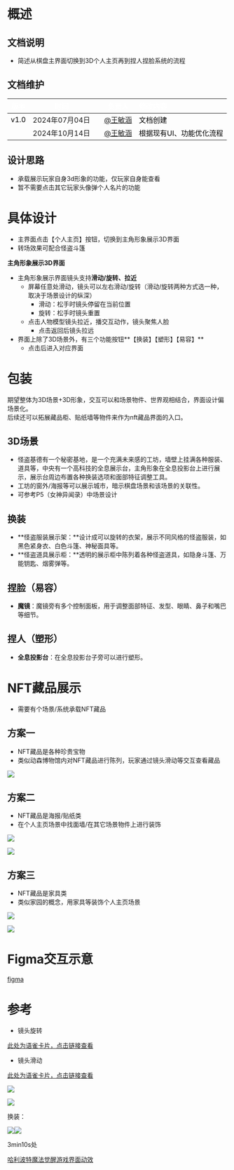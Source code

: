 # 概述
## 文档说明
+ 简述从棋盘主界面切换到3D个人主页再到捏人捏脸系统的流程

## 文档维护
| <font style="color:white;">版本</font> | <font style="color:white;">时间</font> | | <font style="color:white;">负责人</font> | <font style="color:white;">修改内容</font> |
| :---: | :---: | --- | :---: | :--- |
| <font style="color:black;">v1.0</font> | <font style="color:black;"></font>2024年07月04日 | | [@王敏涵](undefined/cookie-ylrqq) | <font style="color:black;">文档创建</font> |
| <font style="color:black;"></font> | 2024年10月14日 | | [@王敏涵](undefined/cookie-ylrqq) | <font style="color:black;">根据现有UI、功能优化流程</font> |


## 设计思路
+ 承载展示玩家自身3d形象的功能，仅玩家自身能查看
+ 暂不需要点击其它玩家头像弹个人名片的功能

# 具体设计
+ 主界面点击【个人主页】按钮，切换到主角形象展示3D界面
+ 转场效果可配合怪盗斗篷

**主角形象展示3D界面**

+ 主角形象展示界面镜头支持**滑动/旋转、拉近**
    - 屏幕任意处滑动，镜头可以左右滑动/旋转（滑动/旋转两种方式选一种，取决于场景设计的纵深）
        * 滑动：松手时镜头停留在当前位置
        * 旋转：松手时镜头重置
    - 点击人物模型镜头拉近，播交互动作，镜头聚焦人脸
        * 点击返回后镜头拉远
+ 界面上除了3D场景外，有三个功能按钮**【换装】【塑形】【易容】**
    - 点击后进入对应界面

# 包装
期望整体为3D场景+3D形象，交互可以和场景物件、世界观相结合，界面设计偏场景化。  
后续还可以拓展藏品柜、贴纸墙等物件来作为nft藏品界面的入口。

## 3D场景
+ 怪盗基德有一个秘密基地，是一个充满未来感的工坊，墙壁上挂满各种服装、道具等，中央有一个高科技的全息展示台，主角形象在全息投影台上进行展示，展示台周边布置各种换装选项和面部特征调整工具。
+ 工坊的窗外/海报等可以展示城市，暗示棋盘场景和该场景的关联性。
+ 可参考P5（女神异闻录）中场景设计

## 换装
+ **怪盗服装展示架：**设计成可以旋转的衣架，展示不同风格的怪盗服装，如黑色紧身衣、白色斗篷、神秘面具等。
+ **怪盗道具展示柜：**透明的展示柜中陈列着各种怪盗道具，如隐身斗篷、万能钥匙、烟雾弹等。

## 捏脸（易容）
+ **魔镜**：魔镜旁有多个控制面板，用于调整面部特征、发型、眼睛、鼻子和嘴巴等细节。

## 捏人（塑形）
+ **全息投影台**：在全息投影台子旁可以进行塑形。

# NFT藏品展示
+ 需要有个场景/系统承载NFT藏品

## 方案一
+ NFT藏品是各种珍贵宝物
+ 类似动森博物馆内对NFT藏品进行陈列，玩家通过镜头滑动等交互查看藏品

![](https://cdn.nlark.com/yuque/0/2024/png/26927517/1728987256044-d0f4daaa-f7e6-48e4-a403-0fba35d785ca.png)

## 方案二
+ NFT藏品是海报/贴纸类
+ 在个人主页场景中找面墙/在其它场景物件上进行装饰

![](https://cdn.nlark.com/yuque/0/2024/png/26927517/1728990359632-43460792-359b-4b6d-b649-39027e1937eb.png)

![](https://cdn.nlark.com/yuque/0/2024/png/26927517/1728993852294-ddadb747-9c83-4cbc-b8d7-24cf654f341c.png)

## 方案三
+ NFT藏品是家具类
+ 类似家园的概念，用家具等装饰个人主页场景

![](https://cdn.nlark.com/yuque/0/2024/png/26927517/1728993722912-9d0151af-c806-4ae7-b012-34795a409035.png)

![](https://cdn.nlark.com/yuque/0/2024/png/26927517/1728994095426-12ab7971-0bdf-43b7-8753-e409070013f5.png)

# Figma交互示意
[figma](https://www.figma.com/embed?embed_host=share&url=https%3A%2F%2Fwww.figma.com%2Fproto%2FiResR0zJjvPcsyRfGvoFVp%2F%25E5%2585%2583%25E5%25AF%258C%25E7%25BF%2581%3Fpage-id%3D0%253A1%26node-id%3D1162-8052%26node-type%3Dframe%26viewport%3D864%252C-2860%252C0.09%26t%3DWdokxWjtfPIlOzYg-1%26scaling%3Dmin-zoom%26content-scaling%3Dfixed%26starting-point-node-id%3D1162%253A8052%26show-proto-sidebar%3D1)

# 参考
+ 镜头旋转

[此处为语雀卡片，点击链接查看](https://www.yuque.com/zdlwma/kxyozs/zqrvv4cev5g43ivl#j1vz0)

+ 镜头滑动

[此处为语雀卡片，点击链接查看](https://www.yuque.com/zdlwma/kxyozs/zqrvv4cev5g43ivl#BnLR4)

![](https://cdn.nlark.com/yuque/0/2024/png/26927517/1720081047313-ae75bcd0-1fdf-4785-85ff-7c4e7702d01e.png)

![](https://cdn.nlark.com/yuque/0/2024/png/26927517/1728973624792-efd91223-0894-4dcb-85cb-b6f39da86785.png?x-oss-process=image%2Fformat%2Cwebp%2Fresize%2Cw_1280%2Climit_0)

换装：

![](https://cdn.nlark.com/yuque/0/2024/gif/26927517/1728973866620-aaae0513-ab32-49aa-8c6d-8b46b81f971d.gif)![](https://cdn.nlark.com/yuque/0/2024/gif/26927517/1728973942161-35da84b7-b14e-42c5-ac66-2f40879f0a61.gif)

3min10s处

[哈利波特魔法觉醒游戏界面动效](https://www.bilibili.com/video/BV1kh411a7Hq/?spm_id_from=333.337.search-card.all.click&vd_source=58cf2b2864e3420e375d9ee01ae8c572)



